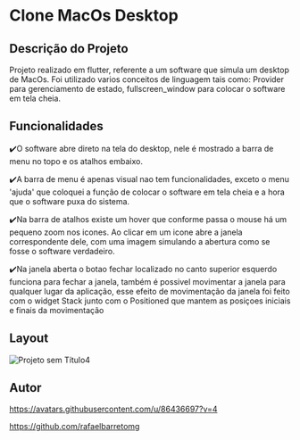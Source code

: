 <h1>Clone MacOs Desktop</h1>

<h2>Descrição do Projeto</h2>
Projeto realizado em flutter, referente a um software que simula um desktop de MacOs. Foi utilizado varios conceitos de linguagem tais como: Provider para gerenciamento de estado, fullscreen_window para colocar o software em tela cheia.

<h2>Funcionalidades</h2>
✔️O software abre direto na tela do desktop, nele é mostrado a barra de menu no topo e os atalhos embaixo.

✔️A barra de menu é apenas visual nao tem funcionalidades, exceto o menu 'ajuda' que coloquei a função de colocar o software em tela cheia e a hora que o software puxa do sistema.

✔️Na barra de atalhos existe um hover que conforme passa o mouse há um pequeno zoom nos icones. Ao clicar em um icone abre a janela correspondente dele, com uma imagem simulando a abertura como se fosse o software verdadeiro.

✔️Na janela aberta o botao fechar localizado no canto superior esquerdo funciona para fechar a janela, também é possivel movimentar a janela para qualquer lugar da aplicação, esse efeito de movimentação da janela foi feito com o widget Stack junto com o Positioned que mantem as posiçoes iniciais e finais da movimentação

<h2>Layout</h2>

![Projeto sem Título4](https://github.com/rafaelbarretomg/clone-macos/assets/86436697/98d10dd0-5083-4592-ba14-f1771d0b852b)

<h2>Autor</h2>

https://avatars.githubusercontent.com/u/86436697?v=4

https://github.com/rafaelbarretomg
